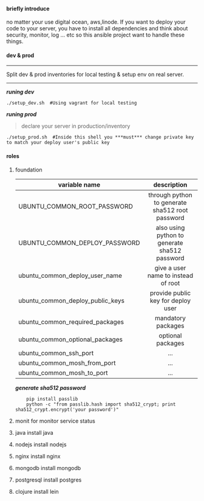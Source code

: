 #### briefly introduce
no matter your use digital ocean, aws,linode. If you want to deploy your code to your server, you have to install all dependencies and think about security, monitor, log ... etc
so this ansible project want to handle these things.
#### dev & prod
    
****
Split dev & prod inventories for local testing & setup env on real server.
****

***runing dev***
``` 
./setup_dev.sh  #Using vagrant for local testing
```

***runing prod***
>declare your server in production/inventory

```
./setup_prod.sh  #Inside this shell you ***must*** change private key to match your deploy user's public key
```

#### roles

1. foundation

    | variable name | description   |
    | ------------- |:-------------:|
    | UBUNTU_COMMON_ROOT_PASSWORD| through python to generate sha512 root password|
    | UBUNTU_COMMON_DEPLOY_PASSWORD| also using python to generate sha512 password|
    | ubuntu_common_deploy_user_name|give a user name to instead of root|
    | ubuntu_common_deploy_public_keys|provide public key for deploy user|
    | ubuntu_common_required_packages|mandatory packages|
    | ubuntu_common_optional_packages|optional packages|
    | ubuntu_common_ssh_port|...|
    | ubuntu_common_mosh_from_port|...|
    | ubuntu_common_mosh_to_port|...|

    ***generate sha512 password***
    
    ```
        pip install passlib
        python -c "from passlib.hash import sha512_crypt; print sha512_crypt.encrypt('your password')"
    ````
2. monit
    for monitor service status
3. java
    install java
4.  nodejs
    install nodejs
5. nginx
    install nginx
6. mongodb
    install mongodb
7. postgresql
    install postgres
8. clojure
    install lein